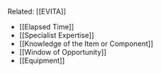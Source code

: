 Related: [[EVITA]]

- [[Elapsed Time]]
- [[Specialist Expertise]]
- [[Knowledge of the Item or Component]]
- [[Window of Opportunity]] 
- [[Equipment]]
